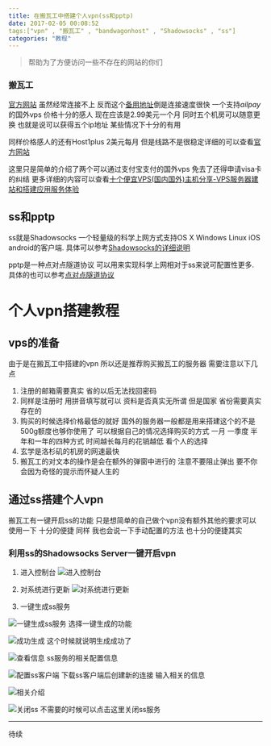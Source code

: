 ```yaml
---
title: 在搬瓦工中搭建个人vpn(ss和pptp)
date: 2017-02-05 00:08:52
tags:["vpn" , "搬瓦工" , "bandwagonhost" , "Shadowsocks" , "ss"]
categories: "教程"
---
```



> 帮助为了方便访问一些不存在的网站的你们

### 搬瓦工
[官方网站](http://bandwagonhost.com/) 虽然经常连接不上  反而这个[备用地址](https://bwh1.net/)倒是连接速度很快
一个支持*ailpay*的国外vps 价格十分的感人 现在应该是2.99美元一个月 同时五个机房可以随意更换 也就是说可以获得五个ip地址 某些情况下十分的有用

同样价格感人的还有Host1plus 2美元每月 但是线路不是很稳定详细的可以查看[官方网站](https://www.host1plus.com/)

这里只是简单的介绍了两个可以通过支付宝支付的国外vps 免去了还得申请visa卡的纠结 更多详细的内容可以查看[十个便宜VPS(国内国外)主机分享-VPS服务器建站和搭建应用服务体验](https://zhuanlan.zhihu.com/p/21872685)
  <!-- more -->

## ss和pptp
ss就是Shadowsocks 一个轻量级的科学上网方式支持OS X Windows Linux iOS android的客户端. 具体可以参考[Shadowsocks的详细说明](https://zh.wikipedia.org/zh-cn/Shadowsocks)

pptp是一种点对点隧道协议 可以用来实现科学上网相对于ss来说可配置性更多. 具体的也可以参考[点对点隧道协议](https://zh.wikipedia.org/wiki/%E9%BB%9E%E5%B0%8D%E9%BB%9E%E9%9A%A7%E9%81%93%E5%8D%94%E8%AD%B0)

# 个人vpn搭建教程

## vps的准备
由于是在搬瓦工中搭建的vpn 所以还是推荐购买搬瓦工的服务器 需要注意以下几点
1. 注册的邮箱需要真实 省的以后无法找回密码
2. 同样是注册时 用拼音填写就可以 资料是否真实无所谓 但是国家 省份需要真实存在的
3. 购买的时候选择价格最低的就好 国外的服务器一般都是用来搭建这个的不是 500g额度也够你使用了 可以根据自己的情况选择购买的方式 一月 一季度 半年和一年的四种方式 时间越长每月的花销越低 看个人的选择
4. 玄学是洛杉矶的机房的网速最快
5. 搬瓦工的对文本的操作是会在额外的弹窗中进行的 注意不要阻止弹出 要不你会因为奇怪的提示而怀疑人生的


## 通过ss搭建个人vpn
搬瓦工有一键开启ss的功能 只是想简单的自己做个vpn没有额外其他的要求可以使用一下 十分的便捷 同样 我也会说一下手动配置的方法 也十分的便捷其实
### 利用ss的Shadowsocks Server一键开启vpn
1. 进入控制台
![进入控制台](http://i1.piimg.com/567571/da396ac2d05d73d7.png)

2. 对系统进行更新
![对系统进行更新](http://p1.bpimg.com/567571/417fc58c53547be2.png)

3. 一键生成ss服务

  ![一键生成ss服务](http://p1.bpimg.com/567571/71c870fbe1035250.png)
  选择一键生成的功能

  ![成功生成](http://p1.bpimg.com/567571/a28aca97428d8192.png)
  这个时候就说明生成成功了

  ![查看信息](http://i1.piimg.com/567571/f16a5cf8480ded88.png)
  ss服务的相关配置信息

  ![配置ss客户端](http://i1.piimg.com/567571/8c1dbd24a590d38b.png)
  下载ss客户端后创建新的连接 输入相关的信息

  ![相关介绍](http://p1.bpimg.com/567571/a003df1753b524ae.png)

  ![关闭ss](http://p1.bpimg.com/567571/db9a818fc6d290bd.png)
  不需要的时候可以点击这里关闭ss服务

  ---
  待续
